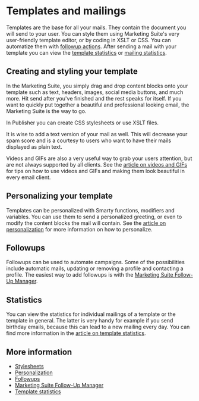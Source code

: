 # Templates and mailings

Templates are the base for all your mails. They contain the document you 
will send to your user. You can style them using Marketing Suite's very 
user-friendly template editor, or by coding in XSLT or CSS. You can 
automatize them with [followup actions](./follow-up-manager).
After sending a mail with your template you can view the [template statistics](./statistics-template) 
or [mailing statistics](./statistics-mailing).

## Creating and styling your template

In the Marketing Suite, you simply drag and drop content blocks onto your 
template such as text, headers, images, social media buttons, and much more. 
Hit send after you've finished and the rest speaks for itself. If you want 
to quickly put together a beautiful and professional looking email, 
the Marketing Suite is the way to go.

In Publisher you can create CSS stylesheets or use XSLT files.

It is wise to add a text version of your mail as well. This will decrease 
your spam score and is a courtesy to users who want to have their mails 
displayed as plain text.

Videos and GIFs are also a very useful way to grab your users attention, 
but are not always supported by all clients. See the 
[article on videos and GIFs](./templates-video-gif) for tips on how 
to use videos and GIFs and making them look beautiful in every email client.

## Personalizing your template

Templates can be personalized with Smarty functions, modifiers and 
variables. You can use them to send a personalized greeting, or even 
to modify the content blocks the mail will contain. See the 
[article on personalization](./personalization) for more information 
on how to personalize.

## Followups

Followups can be used to automate campaigns. Some of the possibilities 
include automatic mails, updating or removing a profile and contacting 
a profile. The easiest way to add followups is with the [Marketing Suite Follow-Up Manager](./follow-up-manager).

## Statistics

You can view the statistics for individual mailings of a template or the 
template in general. The latter is very handy for example if you send 
birthday emails, because this can lead to a new mailing every day. You can 
find more information in the [article on template statistics](./statistics-template).

## More information

* [Stylesheets](./stylesheets)
* [Personalization](./personalization)
* [Followups](./follow-up-manager)
* [Marketing Suite Follow-Up Manager](./follow-up-manager)
* [Template statistics](./statistics-template)
